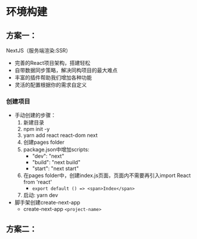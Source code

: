 # 环境构建

## 方案一：

NextJS（服务端渲染:SSR）

- 完善的React项目架构，搭建轻松
- 自带数据同步策略，解决同构项目的最大难点
- 丰富的插件帮助我们增加各种功能
- 灵活的配置根据你的需求自定义

### 创建项目

- 手动创建的步骤：
  1. 新建目录
  2. npm init -y 
  3. yarn add react react-dom next
  4. 创建pages folder
  5. package.json中增加scripts:
      - "dev": "next"
      - "build": "next build"
      - "start": "next start"
  6. 在pages folder中，创建index.js页面，页面内不需要再引入import React from 'react'
      - `export default () => <span>Index</span>`
  7. 启动: yarn dev       
- 脚手架创建create-next-app
  - create-next-app `<project-name>`


## 方案二：
